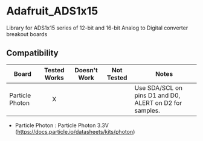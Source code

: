 Adafruit_ADS1x15
================

Library for ADS1x15 series of 12-bit and 16-bit Analog to Digital converter breakout boards

<!-- START COMPATIBILITY TABLE -->

## Compatibility

Board               | Tested Works | Doesn't Work | Not Tested  | Notes
----------------- | :----------: | :----------: | :---------: | -----
Particle Photon  |       X      |             |             | Use SDA/SCL on pins D1 and D0, ALERT on D2 for samples.

 
  * Particle Photon : Particle Photon 3.3V (https://docs.particle.io/datasheets/kits/photon)

<!-- END COMPATIBILITY TABLE -->
